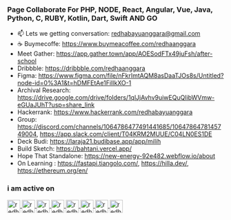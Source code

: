 ### Page Collaborate For PHP, NODE, React, Angular, Vue, Java, Python, C, RUBY, Kotlin, Dart, Swift AND GO

- 📫 Lets we getting conversation: redhabayuanggara@gmail.com
- ☕️ Buymecoffe: https://www.buymeacoffee.com/redhaanggara
- Meet Gather: https://app.gather.town/app/AOESodFTx49juFsh/after-school
- Dribbble: https://dribbble.com/redhaanggara
- Figma: https://www.figma.com/file/nFkrImtAQM8asDaaTJOs8s/Untitled?node-id=0%3A1&t=hDMFEtAe1FiIlkXO-1
- Archival Research: https://drive.google.com/drive/folders/1qlJjAvhv9uiwEQuQIibWVmw-eGUaJUhT?usp=share_link
- Hackerrank: https://www.hackerrank.com/redhabayuanggara
- Group: https://discord.com/channels/1064786477491441685/1064786478145749004, https://app.slack.com/client/T04KRM2MUUE/C04LN0ES1DE
- Deck Budi: https://laraja21.budibase.app/app/milih
- Build Sketch: https://bahtani.vercel.app/ 
- Hope That Standalone: https://new-energy-92e482.webflow.io/about
- On Learning : 
      https://fastapi.tiangolo.com/,
      https://hilla.dev/, https://ethereum.org/en/
<h3 align="left">i am active on</h3>
<p align="left">

  <a href="https://www.linkedin.com/in/redha-bayu-anggara-55a219b9/" target="_blank">
    <img align="center" 
         src="https://user-images.githubusercontent.com/19183619/212618156-f7ebbdb0-4ede-4f40-9f50-8d3752d6e232.png" 
         alt="redha-bayu-anggara" 
         height="30" 
         width="30" />
  </a>
  

  <a href="https://medium.com/@redhabayuanggara" target="_blank">
    <img align="center" 
         src="https://img.icons8.com/color-glass/48/null/medium-logo.png" 
         alt="redha-bayu-anggara" 
         height="30" 
         width="30" />
  </a>
  
 <a href="https://dev.to/redhabayuanggara" target="_blank">
    <img align="center" 
         src="https://img.icons8.com/windows/256/null/dev.png" 
         alt="redha-bayu-anggara" 
         height="30" 
         width="30" />
  </a>
 
  <a href="https://www.instagram.com/redhabayuanggara/" target="_blank">
    <img align="center" 
         src="https://user-images.githubusercontent.com/19183619/212617850-ba0b6613-01ac-41c9-9739-dde185933d9c.png" 
         alt="redha-bayu-anggara" 
         height="30" 
         width="30" />
  </a>
  
  <a href="https://twitter.com/redhaanggara" target="_blank">
    <img align="center" 
         src="https://user-images.githubusercontent.com/19183619/212617531-5d5bbfe1-21f3-4d49-92e0-7123c637873e.png"
         alt="redha-bayu-anggara"
         height="30"
         width="30" />
  </a>
  
  
  <a href="https://www.youtube.com/channel/UChGOfZQd0xqy18pnUrk7cxw" target="_blank">
    <img align="center" 
         src="https://user-images.githubusercontent.com/19183619/212617433-a7020918-0777-4f58-98a3-9a504f70d256.png" 
         alt="redha-bayu-anggara" 
         height="30" 
         width="30" />
  </a>
  
  <a href="https://www.twitch.tv/redhaanggara" target="_blank">
    <img align="center" 
         src="https://user-images.githubusercontent.com/19183619/212617297-248b0035-532e-417e-88f4-e7759a095b16.png" 
         alt="redha-bayu-anggara" 
         height="30" 
         width="30"/>
  </a>
      
  <a href="https://www.facebook.com/redha.anggara" target="_blank">
    <img align="center" 
         src="https://img.icons8.com/color/96/null/facebook-new.png" 
         alt="redha-bayu-anggara" 
         height="30" 
         width="30"/>
  </a>

</p>

